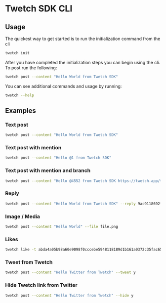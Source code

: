 # Twetch SDK CLI

## Usage

The quickest way to get started is to run the initialization command from the cli

```bash
twetch init
```

After you have completed the initialization steps you can begin using the cli. To post run the following:

```bash
twetch post --content "Hello World from Twetch SDK"
```

You can see additional commands and usage by running:

```bash
twetch --help
```

## Examples

### Text post

```bash
twetch post --content "Hello World from Twetch SDK"
```

### Text post with mention

```bash
twetch post --content "Hello @1 from Twetch SDK"
```

### Text post with mention and branch 

```bash
twetch post --content "Hello @4552 from Twetch SDK https://twetch.app/t/9ac9118692f2f0004b3de8e9ec3aad1594291135655f579b2c5b85d364edf255"
```

### Reply

```bash
twetch post --content "Hello World from Twetch SDK" --reply 9ac9118692f2f0004b3de8e9ec3aad1594291135655f579b2c5b85d364edf255
```

### Image / Media 

```bash
twetch post --content "Hello World" --file file.png 
```

### Likes

```bash
twetch like -t abda4a05b98a60e9098f0cccebe5948118189d1b161a0372c35fac654eb87e30
```

### Tweet from Twetch

```bash
twetch post --content "Hello Twitter from Twetch" --tweet y
```

### Hide Twetch link from Twitter

```bash
twetch post --content "Hello Twitter from Twetch" --hide y
```
